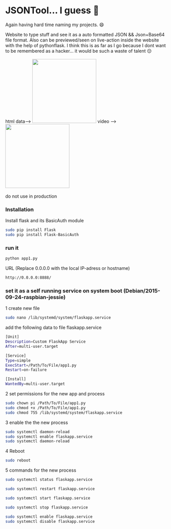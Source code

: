 # JSONTool... I guess 🤔

Again having hard time naming my projects. 😄


Website to type stuff and see it as a auto formatted JSON && Json+Base64 file format. Also can be previewed/seen on live-action inside the website with the help of pythonflask. I think this is as far as I go because I dont want to be remembered as a hacker... it would be such a waste of talent 😔
<br>
<br>
html data-->
<img src="https://drive.google.com/uc?id=1ItYCaQdHqfrqPeEN9-0cHpXtSsKFW0cL" width="auto" height="200"/>
video -->
<img src="https://drive.google.com/uc?id=1KeBkKpMKadvgnH7YJ8WLnykYr3kkbX8v" width="auto" height="200"/>
<br>
<br>
do not use in production



### Installation

Install flask and its BasicAuth module

```sh
sudo pip install Flask
sudo pip install Flask-BasicAuth
```
### run it


```sh
python app1.py
```
URL (Replace 0.0.0.0 with the local IP-adress or hostname)
```sh
http://0.0.0.0:8888/
```


###  set it as a self running service on system boot (Debian/2015-09-24-raspbian-jessie)
1 create new file
```sh
sudo nano /lib/systemd/system/flaskapp.service
```
add the following data to file flaskapp.service
```sh
[Unit]
Description=Custom FlaskApp Service
After=multi-user.target

[Service]
Type=simple
ExecStart=/Path/To/File/app1.py
Restart=on-failure

[Install]
WantedBy=multi-user.target
```


2 set permissions for the new app and process
```sh
sudo chown pi /Path/To/File/app1.py
sudo chmod +x /Path/To/File/app1.py
sudo chmod 755 /lib/systemd/system/flaskapp.service
```

3 enable the the new process
```sh
sudo systemctl daemon-reload
sudo systemctl enable flaskapp.service
sudo systemctl daemon-reload
```



4 Reboot
```sh
sudo reboot
```

5 commands for the new process
```sh
sudo systemctl status flaskapp.service

sudo systemctl restart flaskapp.service

sudo systemctl start flaskapp.service

sudo systemctl stop flaskapp.service

```

```sh
sudo systemctl enable flaskapp.service
sudo systemctl disable flaskapp.service
```
